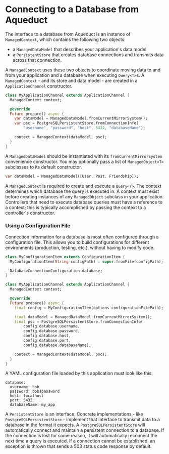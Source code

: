 # Connecting to a Database from Aqueduct

The interface to a database from Aqueduct is an instance of `ManagedContext`, which contains the following two objects:

- a `ManagedDataModel` that describes your application's data model
- a `PersistentStore` that creates database connections and transmits data across that connection.

A `ManagedContext` uses these two objects to coordinate moving data to and from your application and a database when executing `Query<T>`s. A `ManagedContext` - and its store and data model - are created in a `ApplicationChannel` constructor.

```dart
class MyApplicationChannel extends ApplicationChannel {
  ManagedContext context;

  @override
  Future prepare() async {
    var dataModel = ManagedDataModel.fromCurrentMirrorSystem();
    var psc = PostgreSQLPersistentStore.fromConnectionInfo(
        "username", "password", "host", 5432, "databaseName");

    context = ManagedContext(dataModel, psc);
  }
}
```

A `ManagedDataModel` should be instantiated with its `fromCurrentMirrorSystem` convenience constructor. You may optionally pass a list of `ManagedObject<T>` subclasses to its default constructor.

```dart
var dataModel = ManagedDataModel([User, Post, Friendship]);
```

A `ManagedContext` is required to create and execute a `Query<T>`. The context determines which database the query is executed in. A context must exist before creating instances of any `ManagedObject` subclass in your application. Controllers that need to execute database queries must have a reference to a context; this is typically accomplished by passing the context to a controller's constructor.

### Using a Configuration File

Connection information for a database is most often configured through a configuration file. This allows you to build configurations for different environments (production, testing, etc.), without having to modify code.

```dart
class MyConfigurationItem extends ConfigurationItem {
  MyConfigurationItem(String configPath) : super.fromFile(configPath);

  DatabaseConnectionConfiguration database;
}

class MyApplicationChannel extends ApplicationChannel {
  ManagedContext context;

  @override
  Future prepare() async {
    final config = MyConfigurationItem(options.configurationFilePath);

    final dataModel = ManagedDataModel.fromCurrentMirrorSystem();
    final psc = PostgreSQLPersistentStore.fromConnectionInfo(
        config.database.username,
        config.database.password,
        config.database.host,
        config.database.port,
        config.database.databaseName);        

    context = ManagedContext(dataModel, psc);
  }
}
```

A YAML configuration file loaded by this application must look like this:

```
database:
  username: bob
  password: bobspassword
  host: localhost
  port: 5432
  databaseName: my_app
```

A `PersistentStore` is an interface. Concrete implementations - like `PostgreSQLPersistentStore` - implement that interface to transmit data to a database in the format it expects. A `PostgreSQLPersistentStore` will automatically connect and maintain a persistent connection to a database. If the connection is lost for some reason, it will automatically reconnect the next time a query is executed. If a connection cannot be established, an exception is thrown that sends a 503 status code response by default.
